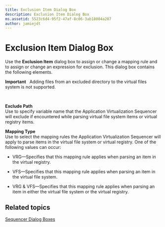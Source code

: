 ```yaml
---
title: Exclusion Item Dialog Box
description: Exclusion Item Dialog Box
ms.assetid: 5523c6d4-95f2-47af-8c06-3ab18004a207
author: jamiejdt
---
```


# Exclusion Item Dialog Box


Use the **Exclusion Item** dialog box to assign or change a mapping rule and to assign or change an expression for exclusion. This dialog box contains the following elements.

**Important**  
Adding files from an excluded directory to the virtual files system is not supported.

 

<a href="" id="exclude-path"></a>**Exclude Path**  
Use to specify variable name that the Application Virtualization Sequencer will exclude if encountered while parsing virtual file system items or virtual registry items.

<a href="" id="mapping-type"></a>**Mapping Type**  
Use to select the mapping rules the Application Virtualization Sequencer will apply to parse items in the virtual file system or virtual registry. One of the following values can occur:

-   VRG—Specifies that this mapping rule applies when parsing an item in the virtual registry.

-   VFS—Specifies that this mapping rule applies when parsing an item in the virtual file system.

-   VRG & VFS—Specifies that this mapping rule applies when parsing an item in either the virtual file system or the virtual registry.

## Related topics


[Sequencer Dialog Boxes](sequencer-dialog-boxes.md)

 

 





